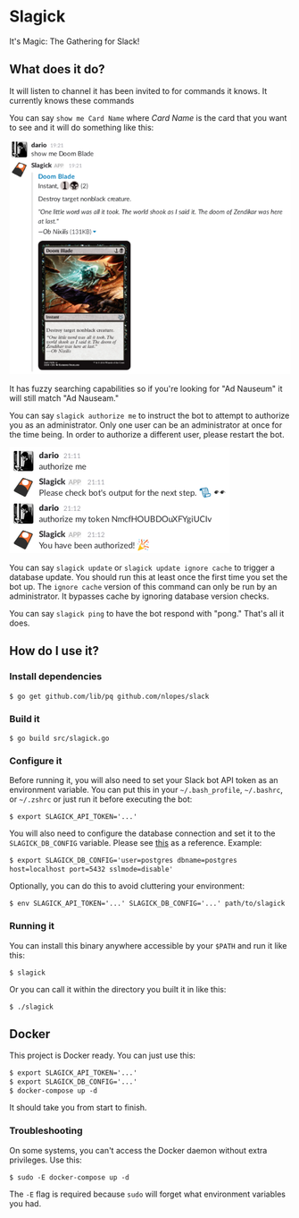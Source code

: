 # Slagick

It's Magic: The Gathering for Slack!

## What does it do?

It will listen to channel it has been invited to for commands it knows. It currently knows these commands

You can say `show me Card Name` where _Card Name_ is the card that you want to see and it will do something like this:

![show card example](docs/show_card.png "show card example")

It has fuzzy searching capabilities so if you're looking for "Ad Nauseum" it will still match "Ad Nauseam."

You can say `slagick authorize me` to instruct the bot to attempt to authorize you as an administrator. Only one user can be an administrator at once for the time being. In order to authorize a different user, please restart the bot.

![authorize me example](docs/authorize_me.png "authorize me example")

You can say `slagick update` or `slagick update ignore cache` to trigger a database update. You should run this at least once the first time you set the bot up. The `ignore cache` version of this command can only be run by an administrator. It bypasses cache by ignoring database version checks.

You can say `slagick ping` to have the bot respond with "pong." That's all it does.

## How do I use it?

### Install dependencies

    $ go get github.com/lib/pq github.com/nlopes/slack

### Build it

    $ go build src/slagick.go

### Configure it

Before running it, you will also need to set your Slack bot API token as an environment variable.
You can put this in your `~/.bash_profile`, `~/.bashrc`, or `~/.zshrc` or just run it before executing the bot:

    $ export SLAGICK_API_TOKEN='...'

You will also need to configure the database connection and set it to the `SLAGICK_DB_CONFIG` variable.
Please see [this](https://godoc.org/github.com/lib/pq) as a reference. Example:

    $ export SLAGICK_DB_CONFIG='user=postgres dbname=postgres host=localhost port=5432 sslmode=disable'

Optionally, you can do this to avoid cluttering your environment:

    $ env SLAGICK_API_TOKEN='...' SLAGICK_DB_CONFIG='...' path/to/slagick

### Running it

You can install this binary anywhere accessible by your `$PATH` and run it like this:

    $ slagick

Or you can call it within the directory you built it in like this:

    $ ./slagick

## Docker

This project is Docker ready. You can just use this:

    $ export SLAGICK_API_TOKEN='...'
    $ export SLAGICK_DB_CONFIG='...'
    $ docker-compose up -d

It should take you from start to finish.

### Troubleshooting

On some systems, you can't access the Docker daemon without extra privileges. Use this:

    $ sudo -E docker-compose up -d

The `-E` flag is required because `sudo` will forget what environment variables you had.
